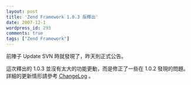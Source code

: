 ```yaml
---
layout: post
title: 'Zend Framework 1.0.3 版釋出'
date: 2007-12-1
wordpress_id: 293
comments: true
tags: ["Zend Framework"]
---
```


前陣子 Update SVN 時就發現了，昨天則正式公告。

這次釋出的 1.0.3 並沒有太大的功能更動，而是修正了一些在 1.0.2 發現的問題。詳細的更新情形請參考 [ChangeLog](http://framework.zend.com/changelog) 。 
